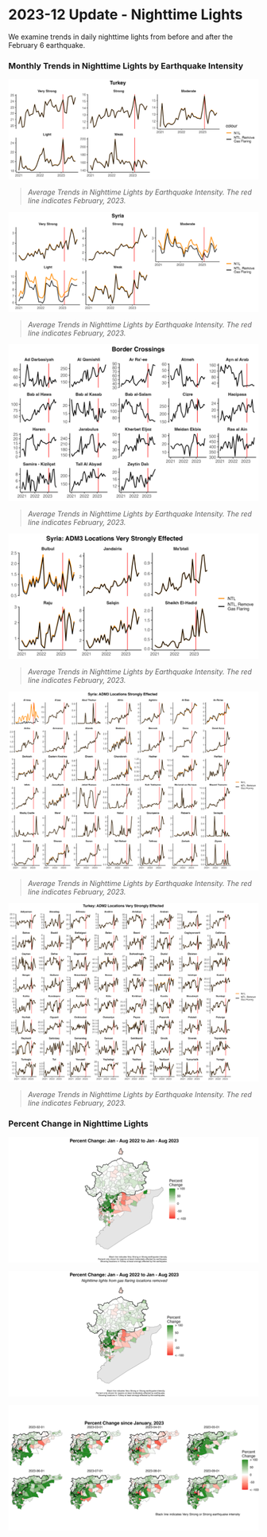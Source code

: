 # 2023-12 Update - Nighttime Lights

We examine trends in daily nighttime lights from before and after the February 6 earthquake.

### Monthly Trends in Nighttime Lights by Earthquake Intensity

![](../../reports/figures/tur_eqintensity_monthly.png)

> *Average Trends in Nighttime Lights by Earthquake Intensity. The red line indicates February, 2023.*

![](../../reports/figures/syr_eqintensity_monthly.png)

> *Average Trends in Nighttime Lights by Earthquake Intensity. The red line indicates February, 2023.*

![](../../reports/figures/border_xing_monthly.png)

> *Average Trends in Nighttime Lights by Earthquake Intensity. The red line indicates February, 2023.*

![](../../reports/figures/syr_eqintensity_adm_verystrong_monthly.png)

> *Average Trends in Nighttime Lights by Earthquake Intensity. The red line indicates February, 2023.*

![](../../reports/figures/syr_eqintensity_adm_strong_monthly.png)

> *Average Trends in Nighttime Lights by Earthquake Intensity. The red line indicates February, 2023.*

![](../../reports/figures/tur_eqintensity_adm_verystrong_monthly.png)

> *Average Trends in Nighttime Lights by Earthquake Intensity. The red line indicates February, 2023.*

### Percent Change in Nighttime Lights

![](../../reports/figures/pchange_ntl_2022_2023.png)

![](../../reports/figures/pchange_ntl_nogf_2022_2023.png)

![](../../reports/figures/pchange_ntl_monthly.png)
